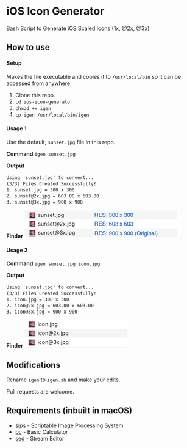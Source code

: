 # iOS Icon Generator
Bash Script to Generate iOS Scaled Icons (1x, @2x, @3x)

## How to use ## 

#### Setup ####

Makes the file executable and copies it to `/usr/local/bin` so it can be accessed from anywhere.

1. Clone this repo.
2. `cd ios-icon-generator`
3. `chmod +x igen`
4. `cp igen /usr/local/bin/igen`

#### Usage 1 ####

Use the default, `sunset.jpg` file in this repo.

__Command__
`igen sunset.jpg`

__Output__
```
Using 'sunset.jpg' to convert...
(3/3) Files Created Successfully!
1. sunset.jpg = 300 x 300
2. sunset@2x.jpg = 603.00 x 603.00
3. sunset@3x.jpg = 900 x 900
```

__Finder__
<img src="./example.png" width="400">

#### Usage 2 ####

__Command__
`igen sunset.jpg icon.jpg`

__Output__
```
Using 'sunset.jpg' to convert...
(3/3) Files Created Successfully!
1. icon.jpg = 300 x 300
2. icon@2x.jpg = 603.00 x 603.00
3. icon@3x.jpg = 900 x 900
```

__Finder__
<img src="./example2.png" width="270">

## Modifications ##

Rename `igen` to `igen.sh` and make your edits.

Pull requests are welcome.

## Requirements (inbuilt in macOS) ##

- [sips](https://ss64.com/osx/sips.html) - Scriptable Image Processing System
- [bc](https://www.gnu.org/software/bc/manual/html_mono/bc.html) - Basic Calculator 
- [sed](https://www.gnu.org/software/sed/manual/sed.html) - Stream Editor
